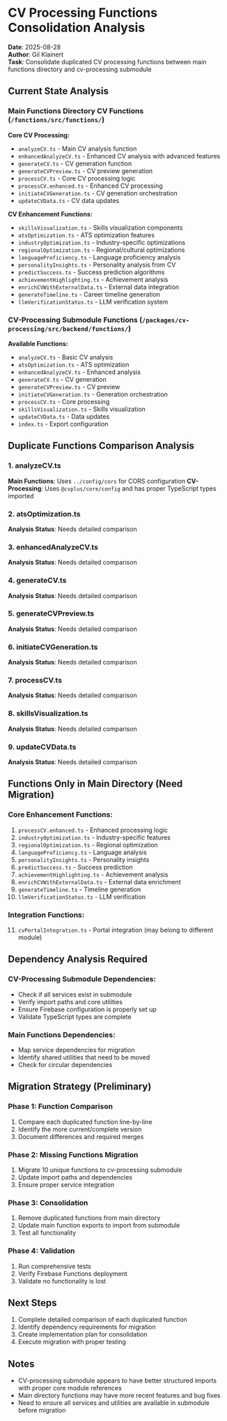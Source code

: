 # CV Processing Functions Consolidation Analysis
**Date**: 2025-08-28  
**Author**: Gil Klainert  
**Task**: Consolidate duplicated CV processing functions between main functions directory and cv-processing submodule  

## Current State Analysis

### Main Functions Directory CV Functions (`/functions/src/functions/`)
**Core CV Processing:**
- `analyzeCV.ts` - Main CV analysis function
- `enhancedAnalyzeCV.ts` - Enhanced CV analysis with advanced features
- `generateCV.ts` - CV generation function
- `generateCVPreview.ts` - CV preview generation
- `processCV.ts` - Core CV processing logic
- `processCV.enhanced.ts` - Enhanced CV processing
- `initiateCVGeneration.ts` - CV generation orchestration
- `updateCVData.ts` - CV data updates

**CV Enhancement Functions:**
- `skillsVisualization.ts` - Skills visualization components
- `atsOptimization.ts` - ATS optimization features
- `industryOptimization.ts` - Industry-specific optimizations
- `regionalOptimization.ts` - Regional/cultural optimizations
- `languageProficiency.ts` - Language proficiency analysis
- `personalityInsights.ts` - Personality analysis from CV
- `predictSuccess.ts` - Success prediction algorithms
- `achievementHighlighting.ts` - Achievement analysis
- `enrichCVWithExternalData.ts` - External data integration
- `generateTimeline.ts` - Career timeline generation
- `llmVerificationStatus.ts` - LLM verification system

### CV-Processing Submodule Functions (`/packages/cv-processing/src/backend/functions/`)
**Available Functions:**
- `analyzeCV.ts` - Basic CV analysis
- `atsOptimization.ts` - ATS optimization
- `enhancedAnalyzeCV.ts` - Enhanced analysis
- `generateCV.ts` - CV generation
- `generateCVPreview.ts` - CV preview
- `initiateCVGeneration.ts` - Generation orchestration
- `processCV.ts` - Core processing
- `skillsVisualization.ts` - Skills visualization
- `updateCVData.ts` - Data updates
- `index.ts` - Export configuration

## Duplicate Functions Comparison Analysis

### 1. analyzeCV.ts
**Main Functions**: Uses `../config/cors` for CORS configuration
**CV-Processing**: Uses `@cvplus/core/config` and has proper TypeScript types imported

### 2. atsOptimization.ts
**Analysis Status**: Needs detailed comparison

### 3. enhancedAnalyzeCV.ts
**Analysis Status**: Needs detailed comparison

### 4. generateCV.ts
**Analysis Status**: Needs detailed comparison

### 5. generateCVPreview.ts
**Analysis Status**: Needs detailed comparison

### 6. initiateCVGeneration.ts
**Analysis Status**: Needs detailed comparison

### 7. processCV.ts
**Analysis Status**: Needs detailed comparison

### 8. skillsVisualization.ts
**Analysis Status**: Needs detailed comparison

### 9. updateCVData.ts
**Analysis Status**: Needs detailed comparison

## Functions Only in Main Directory (Need Migration)

### Core Enhancement Functions:
1. `processCV.enhanced.ts` - Enhanced processing logic
2. `industryOptimization.ts` - Industry-specific features
3. `regionalOptimization.ts` - Regional optimization
4. `languageProficiency.ts` - Language analysis
5. `personalityInsights.ts` - Personality insights
6. `predictSuccess.ts` - Success prediction
7. `achievementHighlighting.ts` - Achievement analysis
8. `enrichCVWithExternalData.ts` - External data enrichment
9. `generateTimeline.ts` - Timeline generation
10. `llmVerificationStatus.ts` - LLM verification

### Integration Functions:
11. `cvPortalIntegration.ts` - Portal integration (may belong to different module)

## Dependency Analysis Required

### CV-Processing Submodule Dependencies:
- Check if all services exist in submodule
- Verify import paths and core utilities
- Ensure Firebase configuration is properly set up
- Validate TypeScript types are complete

### Main Functions Dependencies:
- Map service dependencies for migration
- Identify shared utilities that need to be moved
- Check for circular dependencies

## Migration Strategy (Preliminary)

### Phase 1: Function Comparison
1. Compare each duplicated function line-by-line
2. Identify the more current/complete version
3. Document differences and required merges

### Phase 2: Missing Functions Migration
1. Migrate 10 unique functions to cv-processing submodule
2. Update import paths and dependencies
3. Ensure proper service integration

### Phase 3: Consolidation
1. Remove duplicated functions from main directory
2. Update main function exports to import from submodule
3. Test all functionality

### Phase 4: Validation
1. Run comprehensive tests
2. Verify Firebase Functions deployment
3. Validate no functionality is lost

## Next Steps
1. Complete detailed comparison of each duplicated function
2. Identify dependency requirements for migration
3. Create implementation plan for consolidation
4. Execute migration with proper testing

## Notes
- CV-processing submodule appears to have better structured imports with proper core module references
- Main directory functions may have more recent features and bug fixes
- Need to ensure all services and utilities are available in submodule before migration